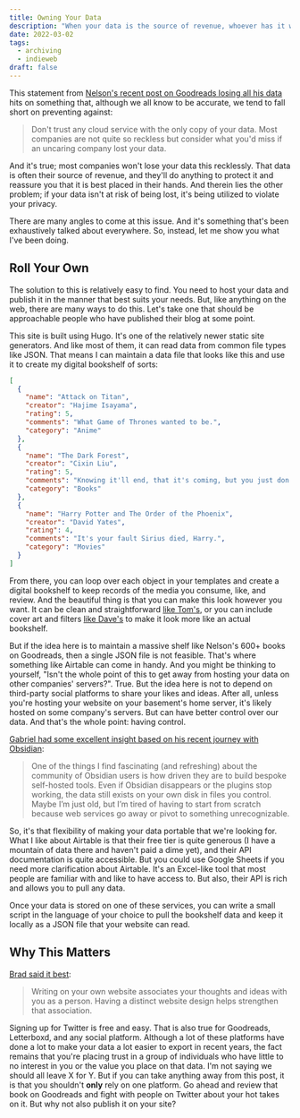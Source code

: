 ```yaml
---
title: Owning Your Data
description: "When your data is the source of revenue, whoever has it will do anything to protect it and reassure you that it is best placed in their hands. But when it isn't at risk of being lost, it's being utilized to violate your privacy."
date: 2022-03-02
tags:
  - archiving
  - indieweb
draft: false
---
```


This statement from [Nelson's recent post on Goodreads losing all his data](https://www.somebits.com/weblog/tech/bad/goodreads-lost-all-my-data.html) hits on something that, although we all know to be accurate, we tend to fall short on preventing against:

> Don't trust any cloud service with the only copy of your data. Most companies are not quite so reckless but consider what you'd miss if an uncaring company lost your data.

And it's true; most companies won't lose your data this recklessly. That data is often their source of revenue, and they'll do anything to protect it and reassure you that it is best placed in their hands. And therein lies the other problem; if your data isn't at risk of being lost, it's being utilized to violate your privacy.

There are many angles to come at this issue. And it's something that's been exhaustively talked about everywhere. So, instead, let me show you what I've been doing.

## Roll Your Own
The solution to this is relatively easy to find. You need to host your data and publish it in the manner that best suits your needs. But, like anything on the web, there are many ways to do this. Let's take one that should be approachable people who have published their blog at some point.

This site is built using Hugo. It's one of the relatively newer static site generators. And like most of them, it can read data from common file types like JSON. That means I can maintain a data file that looks like this and use it to create my digital bookshelf of sorts:

```json
[
  {
    "name": "Attack on Titan",
    "creator": "Hajime Isayama",
    "rating": 5,
    "comments": "What Game of Thrones wanted to be.",
    "category": "Anime"
  },
  {
    "name": "The Dark Forest",
    "creator": "Cixin Liu",
    "rating": 5,
    "comments": "Knowing it'll end, that it's coming, but you just don't know when. The anxiety eats away at you until you destroy yourself.",
    "category": "Books"
  },
  {
    "name": "Harry Potter and The Order of the Phoenix",
    "creator": "David Yates",
    "rating": 4,
    "comments": "It's your fault Sirius died, Harry.",
    "category": "Movies"
  }
]
```

From there, you can loop over each object in your templates and create a digital bookshelf to keep records of the media you consume, like, and review. And the beautiful thing is that you can make this look however you want. It can be clean and straightforward [like Tom's](https://macwright.com/reading/), or you can include cover art and filters [like Dave's](https://daverupert.com/bookshelf) to make it look more like an actual bookshelf.

But if the idea here is to maintain a massive shelf like Nelson's 600+ books on Goodreads, then a single JSON file is not feasible. That's where something like Airtable can come in handy. And you might be thinking to yourself, "Isn't the whole point of this to get away from hosting your data on other companies' servers?". True. But the idea here is not to depend on third-party social platforms to share your likes and ideas. After all, unless you're hosting your website on your basement's home server, it's likely hosted on some company's servers. But can have better control over our data. And that's the whole point: having control.

[Gabriel had some excellent insight based on his recent journey with Obsidian](https://www.macdrifter.com/2022/03/roll-your-own.html?utm_source=dlvr.it&utm_medium=twitter):

> One of the things I find fascinating (and refreshing) about the community of Obsidian users is how driven they are to build bespoke self-hosted tools. Even if Obsidian disappears or the plugins stop working, the data still exists on your own disk in files you control. Maybe I’m just old, but I’m tired of having to start from scratch because web services go away or pivot to something unrecognizable.

So, it's that flexibility of making your data portable that we're looking for. What I like about Airtable is that their free tier is quite generous (I have a mountain of data there and haven't paid a dime yet), and their API documentation is quite accessible. But you could use Google Sheets if you need more clarification about Airtable. It's an Excel-like tool that most people are familiar with and like to have access to. But also, their API is rich and allows you to pull any data.

Once your data is stored on one of these services, you can write a small script in the language of your choice to pull the bookshelf data and keep it locally as a JSON file that your website can read.

## Why This Matters
[Brad said it best](https://bradfrost.com/blog/post/write-on-your-own-website/):

> Writing on your own website associates your thoughts and ideas with you as a person. Having a distinct website design helps strengthen that association.

Signing up for Twitter is free and easy. That is also true for Goodreads, Letterboxd, and any social platform. Although a lot of these platforms have done a lot to make your data a lot easier to export in recent years, the fact remains that you're placing trust in a group of individuals who have little to no interest in you or the value you place on that data. I'm not saying we should all leave X for Y. But if you can take anything away from this post, it is that you shouldn't **only** rely on one platform. Go ahead and review that book on Goodreads and fight with people on Twitter about your hot takes on it. But why not also publish it on your site?